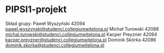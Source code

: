 # PIPSI1-projekt
Skład grupy:
Paweł Wyszyński 42094 pawel.wyszynski@studenci.collegiumwitelona.pl
Michał Turowski 42088 michal.turowski@studenci.collegiumwitelona.pl
Kacper Preyzner 42084 kacper.preyzner@studenci.collegiumwitelona.pl
Dominik Skórka  42086 dominik.skorka@studenci.collegiumwitelona.pl
